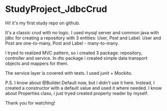 # StudyProject_JdbcCrud

Hi! it's my first study repo on github. 

It's a classic crud with no logic. 
I used mysql server and common java with jdbc for creating a repository with 3 entities: User, Post and Label.
User and Post are one-to-many, Post and Label - many-to-many.

I tryed to realized MVC pattern, so i created 3 package: repository, controller and service. 
In dto package i created simple data transport objects and mappers for them.

The service layer is covered with tests. I used junit + Mockito.

P.S. I know about @Builder.Default now, but i didn't use it here. Instead, I created a constructor with a default value and used it where needed.
     I know about Properties class, i just tryed created property reader by myself.
     
Thank you for watching!
